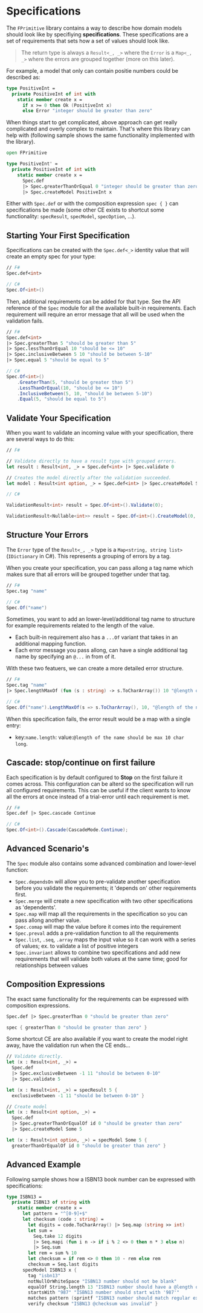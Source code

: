 # Specifications

The `FPrimitive` library contains a way to describe how domain models should look like by specifiying **specifications**.
These specifications are a set of requirements that sets how a set of values should look like.

> The return type is always a `Result<_, _>` where the `Error` is a `Map<_, _>` where the errors are grouped together (more on this later).

For example, a model that only can contain positie numbers could be described as:

```fsharp
type PositiveInt = 
  private PositiveInt of int with
    static member create x =
      if x >= 0 then Ok (PositiveInt x)
      else Error "integer should be greater than zero"
```

When things start to get complicated, above approach can get really complicated and overly complex to maintain.
That's where this library can help with (following sample shows the same functionality implemented with the library).

```fsharp
open FPrimitive

type PositiveInt' =
  private PositiveInt of int with
    static member create x =
      Spec.def 
      |> Spec.greaterThanOrEqual 0 "integer should be greater than zero"
      |> Spec.createModel PositiveInt x
``` 

Either with `Spec.def` or with the composition expression `spec { }` can specifications be made (some other CE exists to shortcut some functionality: `specResult`, `specModel`, `specOption`, ...).

## Starting Your First Specification

Specifications can be created with the `Spec.def<_>` identity value that will create an empty spec for your type:

```fsharp
// F#
Spec.def<int>
```
```csharp
// C#
Spec.Of<int>()
```
 
Then, additional requirements can be added for that type. See the API reference of the `Spec` module for all the available built-in requirements.
Each requirement will require an error message that all will be used when the validation fails.

```fsharp
// F#
Spec.def<int> 
|> Spec.greaterThan 5 "should be greater than 5"
|> Spec.lessThanOrEqual 10 "should be <= 10"
|> Spec.inclusiveBetween 5 10 "should be between 5-10"
|> Spec.equal 5 "should be equal to 5"
```
```csharp
// C#
Spec.Of<int>()
    .GreaterThan(5, "should be greater than 5")
    .LessThanOrEqual(10, "should be <= 10")
    .InclusiveBetween(5, 10, "should be between 5-10")
    .Equal(5, "should be equal to 5")
```

## Validate Your Specification

When you want to validate an incoming value with your specification, there are several ways to do this:

```fsharp
// F#

// Validate directly to have a result type with grouped errors.
let result : Result<int, _> = Spec.def<int> |> Spec.validate 0

// Creates the model directly after the validation succeeded.
let model : Result<int option, _> = Spec.def<int> |> Spec.createModel Some 0
```
```csharp
// C#

ValidationResult<int> result = Spec.Of<int>().Validate(0);

ValidationResult<Nullable<int>> result = Spec.Of<int>().CreateModel(0, x => new Nullable<int>(x));
```

## Structure Your Errors

The `Error` type of the `Result<_, _>` type is a `Map<string, string list>` (`IDictionary` in C#).
This represents a grouping of errors by a tag.

When you create your specification, you can pass allong a tag name which makes sure that all errors will be grouped together under that tag.

```fsharp
// F#
Spec.tag "name"
```
```csharp
// C#
Spec.Of("name")
```

Sometimes, you want to add an lower-level/additional tag name to structure for example requirements related to the length of the value.
- Each built-in requirement also has a `...Of` variant that takes in an additional mapping function.
- Each error message you pass allong, can have a single additional tag name by specifying an `@...` in from of it.

With these two featuers, we can create a more detailed error structure.

```fsharp
// F#
Spec.tag "name"
|> Spec.lengthMaxOf (fun (s : string) -> s.ToCharArray()) 10 "@length of the name should be max 10 char long"
```
```csharp
// C#
Spec.Of("name").LengthMaxOf(s => s.ToCharArray(), 10, "@length of the name should be max 10 char long");
```

When this specification fails, the error result would be a map with a single entry:

- key:`name.length`: value:`@length of the name should be max 10 char long`.

## Cascade: stop/continue on first failure

Each specification is by default configured to **Stop** on the first failure it comes across. This configuration can be alterd so the specification will run all configured requirements.
This can be useful if the client wants to know all the errors at once instead of a trial-error until each requirement is met.

```fsharp
// F#
Spec.def |> Spec.cascade Continue
```
```csharp
// C#
Spec.Of<int>().Cascade(CascadeMode.Continue);
```

## Advanced Scenario's

The `Spec` module also contains some advanced combination and lower-level function:

- `Spec.dependsOn` will allow you to pre-validate another specification before you validate the requirements; it 'depends on' other requirements first.
- `Spec.merge` will create a new specification with two other specifications as 'dependents'.
- `Spec.map` will map all the requirements in the specification so you can pass allong another value.
- `Spec.comap` will map the value before it comes into the requirement
- `Spec.preval` adds a pre-validation function to all the requirements
- `Spec.list`, `.seq`, `.array` maps the input value so it can work with a series of values; ex. to validate a list of positive integers
- `Spec.invariant` allows to combine two specifications and add new requirements that will validate both values at the same time; good for relationships between values

## Composition Expressions

The exact same functionality for the requirements can be expressed with composition expressions.

```fsharp
Spec.def |> Spec.greaterThan 0 "should be greater than zero"

spec { greaterThan 0 "should be greater than zero" }
```

Some shortcut CE are also available if you want to create the model right away, have the validation run when the CE ends...

```fsharp
// Validate directly.
let (x : Result<int, _>) =
  Spec.def 
  |> Spec.exclusiveBetween -1 11 "should be between 0-10" 
  |> Spec.validate 5

let (x : Result<int, _>) = specResult 5 { 
  exclusiveBetween -1 11 "should be between 0-10" }

// Create model
let (x : Result<int option, _>) =
  Spec.def
  |> Spec.greaterThanOrEqualOf id 0 "should be greater than zero"
  |> Spec.createModel Some 5

let (x : Result<int option, _>) = specModel Some 5 {
  greaterThanOrEqualOf id 0 "should be greater than zero" }
```

## Advanced Example

Following sample shows how a ISBN13 book number can be expressed with specifications:

```fsharp
type ISBN13 =
  private ISBN13 of string with
    static member create x = 
      let pattern = "^[0-9]+$"
      let checksum (code : string) =
        let digits = code.ToCharArray() |> Seq.map (string >> int)
        let sum = 
          Seq.take 12 digits 
          |> Seq.mapi (fun i n -> if i % 2 <> 0 then n * 3 else n)
          |> Seq.sum
        let rem = sum % 10
        let checksum = if rem <> 0 then 10 - rem else rem
        checksum = Seq.last digits
      specModel ISBN13 x {
        tag "isbn13"
        notNullOrWhiteSpace "ISBN13 number should not be blank"
        equalOf String.length 13 "ISBN13 number should have a @length of 13 characters"
        startsWith "987" "ISBN13 number should start with '987'"
        matches pattern (sprintf "ISBN13 number should match regular expression: %s" pattern)
        verify checksum "ISBN13 @checksum was invalid" }
```